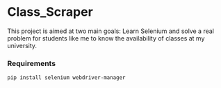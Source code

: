 # Class_Scraper
This project is aimed at two main goals: Learn Selenium and solve a real problem for students like me to know the availability of classes at my university.


### Requirements
`pip install selenium webdriver-manager`